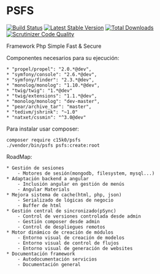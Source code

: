 PSFS
====
[![Build Status](https://travis-ci.org/c15k0/psfs.svg?branch=master)](https://travis-ci.org/c15k0/psfs)
[![Latest Stable Version](https://poser.pugx.org/c15k0/psfs/v/stable)](https://packagist.org/packages/c15k0/psfs) 
[![Total Downloads](https://poser.pugx.org/c15k0/psfs/downloads)](https://packagist.org/packages/c15k0/psfs) 
[![Scrutinizer Code Quality](https://scrutinizer-ci.com/g/c15k0/psfs/badges/quality-score.png?b=master)](https://scrutinizer-ci.com/g/c15k0/psfs/?branch=master)

Framework Php Simple Fast & Secure

Componentes necesarios para su ejecución:

    * "propel/propel": "2.0.*@dev",
    * "symfony/console": "2.6.*@dev",
    * "symfony/finder": "2.3.*@dev",
    * "monolog/monolog": "1.10.*@dev",
    * "twig/twig": "1.*@dev"
    * "twig/extensions": "1.1.*@dev",
    * "monolog/monolog": "dev-master",
    * "pear/archive_tar": "master",
    * "tedivm/jshrink": "~1.0"
    * "natxet/cssmin": "^3.0@dev"

Para instalar usar composer:

    composer require c15k0/psfs
    ./vendor/bin/psfs psfs:create:root

RoadMap:

    * Gestión de sesiones
        - Motores de sesión(mongodb, filesystem, mysql...)
    * Adaptación backend a angular
        - Inclusión angular en gestión de menús
        - Angular Materials
    * Mejora sistema de cache(html, php, json)
        - Serializado de lógicas de negocio
        - Buffer de html
    * Gestión central de sincronizado(pSync)
        - Control de versiones controlada desde admin
        - Gestión composer desde admin
        - Control de despliegues remotos
    * Motor dinámico de creación de módulos
        - Entorno visual de creación de modelos
        - Entorno visual de control de flujos
        - Entorno visual de generación de websites
    * Documentación framework
        - Autodocumentación servicios
        - Documentación general

